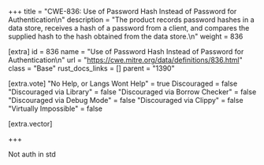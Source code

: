 +++
title = "CWE-836: Use of Password Hash Instead of Password for Authentication\n"
description = "The product records password hashes in a data store, receives a hash of a password from a client, and compares the supplied hash to the hash obtained from the data store.\n"
weight = 836

[extra]
id = 836
name = "Use of Password Hash Instead of Password for Authentication\n"
url = "https://cwe.mitre.org/data/definitions/836.html"
class = "Base"
rust_docs_links = []
parent = "1390"

[extra.vote]
"No Help, or Langs Wont Help" = true
Discouraged = false
"Discouraged via Library" = false
"Discouraged via Borrow Checker" = false
"Discouraged via Debug Mode" = false
"Discouraged via Clippy" = false
"Virtually Impossible" = false

[extra.vector]

+++

Not auth in std